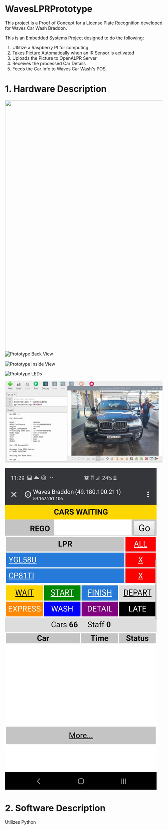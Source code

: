 # WavesLPRPrototype 

This project is a Proof of Concept for a License Plate Recognition developed for Waves Car Wash Braddon. 

This is an Embedded Systems Project designed to do the following:

1) Utlitize a Raspberry PI for computing
2) Takes Picture Automatically when an IR Sensor is activated
3) Uploads the Picture to OpenALPR Server 
4) Receives the processed Car Details
5) Feeds the Car Info to Waves Car Wash's POS. 

# 1. Hardware Description

<img align="left" width="600" height="800" src="/images/prototypeFV.jpg">


![Prototype Back View](/images/prototypeBV.jpg)

![Prototype Inside View](/images/prototypeIV.jpg)

![Prototype LEDs](/images/prototypeLEDs.jpg)

![Output PI](/images/outputPI.jpg)

![Output POS](/images/outputPOS.jpg)

# 2. Software Description
Utilizes Python
